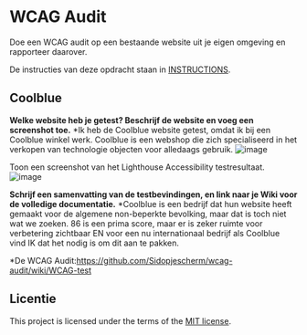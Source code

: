 # WCAG Audit 

Doe een WCAG audit op een bestaande website uit je eigen omgeving en rapporteer daarover.

De instructies van deze opdracht staan in [INSTRUCTIONS](https://github.com/fdnd-task/wcag-audit/blob/main/docs/INSTRUCTIONS.md).
 

## Coolblue

**Welke website heb je getest? Beschrijf de website en voeg een screenshot toe.**
*Ik heb de Coolblue website getest, omdat ik bij een Coolblue winkel werk. Coolblue is een webshop die zich specialiseerd in het verkopen van technologie objecten voor alledaags gebruik.
![image](https://github.com/user-attachments/assets/602b7d5d-ce97-44b8-9999-d59fb0879e5c)

Toon een screenshot van het Lighthouse Accessibility testresultaat.
![image](https://github.com/user-attachments/assets/a7717ca8-ccbc-4ff6-bf1b-e4ad0b9d77a3)

**Schrijf een samenvatting van de testbevindingen, en link naar je Wiki voor de volledige documentatie.**
*Coolblue is een bedrijf dat hun website heeft gemaakt voor de algemene non-beperkte bevolking, maar dat is toch niet wat we zoeken. 86 is een prima score, maar er is zeker ruimte voor verbetering zichtbaar EN voor een nu internationaal bedrijf als Coolblue vind IK dat het nodig is om dit aan te pakken.

*De WCAG Audit:https://github.com/Sidopjescherm/wcag-audit/wiki/WCAG-test
## Licentie

This project is licensed under the terms of the [MIT license](./LICENSE).
